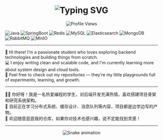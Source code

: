 <h1 align="center">
  <img src="https://readme-typing-svg.vercel.app?font=Fira+Code&size=24&duration=3000&pause=1000&color=F59E0B&center=true&vCenter=true&width=435&lines=Hi%2C+I'm+AlanZhaoxdd!;Welcome+to+my+GitHub!" alt="Typing SVG" />
</h1>

<p align="center">
  <img src="https://komarev.com/ghpvc/?username=AlanZhaoxdd&label=Profile+Views&color=orange" alt="Profile Views" />
</p>

![Java](https://img.shields.io/badge/Java-ED8B00?style=for-the-badge&logo=java&logoColor=white)
![SpringBoot](https://img.shields.io/badge/SpringBoot-6DB33F?style=for-the-badge&logo=springboot&logoColor=white)
![Redis](https://img.shields.io/badge/Redis-DC382D?style=for-the-badge&logo=redis&logoColor=white)
![MySQL](https://img.shields.io/badge/MySQL-005C84?style=for-the-badge&logo=mysql&logoColor=white)
![Elasticsearch](https://img.shields.io/badge/Elasticsearch-005571?style=for-the-badge&logo=elasticsearch&logoColor=white)
![MongoDB](https://img.shields.io/badge/MongoDB-47A248?style=for-the-badge&logo=mongodb&logoColor=white)
![RabbitMQ](https://img.shields.io/badge/RabbitMQ-FF6600?style=for-the-badge&logo=rabbitmq&logoColor=white)
![MinIO](https://img.shields.io/badge/MinIO-C72C48?style=for-the-badge&logo=minio&logoColor=white)

---

👋 Hi there! I’m a passionate student who loves exploring backend technologies and building things from scratch.  
💻 I enjoy writing clean and scalable code, and I'm currently learning more about system design and cloud tools.  
🚀 Feel free to check out my repositories — they’re my little playgrounds full of experiments, learning, and growth.

---

👨‍🎓 你好呀！我是一名热爱编程的学生，对后端开发充满热情，喜欢搭建项目骨架和研究系统架构。  
🧠 目前正在学习分布式系统、缓存设计、消息队列等内容，项目都是边学边写的产物。  
📂 欢迎随意逛逛我的仓库，如果你对技术也感兴趣，说不定能找到灵感！

---

<p align="center">
  <img src="https://raw.githubusercontent.com/AlanZhaoxdd/AlanZhaoxdd/output/github-contribution-grid-snake.svg" alt="Snake animation" />
</p>







